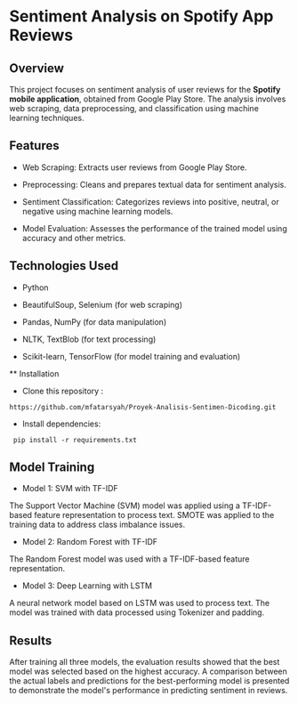 # Sentiment Analysis on Spotify App Reviews

## Overview

This project focuses on sentiment analysis of user reviews for the **Spotify mobile application**, obtained from Google Play Store. The analysis involves web scraping, data preprocessing, and classification using machine learning techniques.

## Features
* Web Scraping: Extracts user reviews from Google Play Store.

* Preprocessing: Cleans and prepares textual data for sentiment analysis.

* Sentiment Classification: Categorizes reviews into positive, neutral, or negative using machine learning models.

* Model Evaluation: Assesses the performance of the trained model using accuracy and other metrics.

## Technologies Used
* Python

* BeautifulSoup, Selenium (for web scraping)

* Pandas, NumPy (for data manipulation)

* NLTK, TextBlob (for text processing)

* Scikit-learn, TensorFlow (for model training and evaluation)

** Installation
* Clone this repository :

 ``` https://github.com/mfatarsyah/Proyek-Analisis-Sentimen-Dicoding.git ```
* Install dependencies:

 ``` pip install -r requirements.txt```

## Model Training

* Model 1: SVM with TF-IDF

The Support Vector Machine (SVM) model was applied using a TF-IDF-based feature representation to process text.
SMOTE was applied to the training data to address class imbalance issues.

* Model 2: Random Forest with TF-IDF
  
The Random Forest model was used with a TF-IDF-based feature representation.

* Model 3: Deep Learning with LSTM
  
A neural network model based on LSTM was used to process text.
The model was trained with data processed using Tokenizer and padding.

## Results

After training all three models, the evaluation results showed that the best model was selected based on the highest accuracy. A comparison between the actual labels and predictions for the best-performing model is presented to demonstrate the model's performance in predicting sentiment in reviews.
